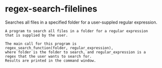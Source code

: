 # regex-search-filelines
Searches all files in a specified folder for a user-suppled regular expression.

    A program to search all files in a folder for a regular expression
    that is supplied by the user.

    The main call for this program is
    regex_search_function(folder, regular_expression),
    where folder is the folder to search, and regular_expression is a
    regex that the user wants to search for.
    Results are printed in the command window.
